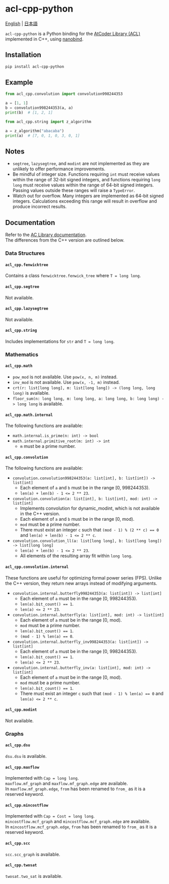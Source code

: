 # acl-cpp-python

[English](https://github.com/tatyam-prime/acl-cpp-python/blob/main/README.md) | [日本語](https://github.com/tatyam-prime/acl-cpp-python/blob/main/README_ja.md)

`acl-cpp-python` is a Python binding for the [AtCoder Library (ACL)](https://github.com/atcoder/ac-library) implemented in C++, using [nanobind](https://github.com/wjakob/nanobind).

## Installation

```bash
pip install acl-cpp-python
```

## Example

```python
from acl_cpp.convolution import convolution998244353

a = [1, 1]
b = convolution998244353(a, a)
print(b)  # [1, 2, 1]
```

```python
from acl_cpp.string import z_algorithm

a = z_algorithm("abacaba")
print(a)  # [7, 0, 1, 0, 3, 0, 1]
```

## Notes

- `segtree`, `lazysegtree`, and `modint` are not implemented as they are unlikely to offer performance improvements.
- Be mindful of integer size. Functions requiring `int` must receive values within the range of 32-bit signed integers, and functions requiring `long long` must receive values within the range of 64-bit signed integers. Passing values outside these ranges will raise a `TypeError`.
- Watch out for overflow. Many integers are implemented as 64-bit signed integers. Calculations exceeding this range will result in overflow and produce incorrect results.

## Documentation

Refer to the [AC Library documentation](https://atcoder.github.io/ac-library/production/document_en/).  
The differences from the C++ version are outlined below.

### Data Structures

#### `acl_cpp.fenwicktree`

Contains a class `fenwicktree.fenwick_tree` where `T = long long`.

#### `acl_cpp.segtree`

Not available.

#### `acl_cpp.lazysegtree`

Not available.

#### `acl_cpp.string`

Includes implementations for `str` and `T = long long`.

### Mathematics

#### `acl_cpp.math`

- `pow_mod` is not available. Use `pow(x, n, m)` instead.
- `inv_mod` is not available. Use `pow(x, -1, m)` instead.
- `crt(r: list[long long], m: list[long long]) -> (long long, long long)` is available.
- `floor_sum(n: long long, m: long long, a: long long, b: long long) -> long long` is available.

#### `acl_cpp.math.internal`

The following functions are available:

- `math.internal.is_prime(n: int) -> bool`
- `math.internal.primitive_root(m: int) -> int`  
  - `m` must be a prime number.

#### `acl_cpp.convolution`

The following functions are available:

- `convolution.convolution998244353(a: list[int], b: list[int]) -> list[int]`  
  - Each element of `a` and `b` must be in the range [0, 998244353).
  - `len(a) + len(b) - 1 <= 2 ** 23`.
- `convolution.convolution(a: list[int], b: list[int], mod: int) -> list[int]`  
  - Implements convolution for dynamic_modint, which is not available in the C++ version.
  - Each element of `a` and `b` must be in the range [0, mod).
  - `mod` must be a prime number.
  - There must exist an integer `c` such that `(mod - 1) % (2 ** c) == 0` and `len(a) + len(b) - 1 <= 2 ** c`.
- `convolution.convolution_ll(a: list[long long], b: list[long long]) -> list[long long]`  
  - `len(a) + len(b) - 1 <= 2 ** 23`.
  - All elements of the resulting array fit within `long long`.

#### `acl_cpp.convolution.internal`

These functions are useful for optimizing formal power series (FPS). Unlike the C++ version, they return new arrays instead of modifying arguments.

- `convolution.internal.butterfly998244353(a: list[int]) -> list[int]`  
  - Each element of `a` must be in the range [0, 998244353).
  - `len(a).bit_count() == 1`.
  - `len(a) <= 2 ** 23`.
- `convolution.internal.butterfly(a: list[int], mod: int) -> list[int]`  
  - Each element of `a` must be in the range [0, mod).
  - `mod` must be a prime number.
  - `len(a).bit_count() == 1`.
  - `(mod - 1) % len(a) == 0`.
- `convolution.internal.butterfly_inv998244353(a: list[int]) -> list[int]`  
  - Each element of `a` must be in the range [0, 998244353).
  - `len(a).bit_count() == 1`.
  - `len(a) <= 2 ** 23`.
- `convolution.internal.butterfly_inv(a: list[int], mod: int) -> list[int]`  
  - Each element of `a` must be in the range [0, mod).
  - `mod` must be a prime number.
  - `len(a).bit_count() == 1`.
  - There must exist an integer `c` such that `(mod - 1) % len(a) == 0` and `len(a) <= 2 ** c`.

#### `acl_cpp.modint`

Not available.

### Graphs

#### `acl_cpp.dsu`

`dsu.dsu` is available.

#### `acl_cpp.maxflow`

Implemented with `Cap = long long`.  
`maxflow.mf_graph` and `maxflow.mf_graph.edge` are available.  
In `maxflow.mf_graph.edge`, `from` has been renamed to `from_` as it is a reserved keyword.

#### `acl_cpp.mincostflow`

Implemented with `Cap = Cost = long long`.  
`mincostflow.mcf_graph` and `mincostflow.mcf_graph.edge` are available.  
In `mincostflow.mcf_graph.edge`, `from` has been renamed to `from_` as it is a reserved keyword.

#### `acl_cpp.scc`

`scc.scc_graph` is available.

#### `acl_cpp.twosat`

`twosat.two_sat` is available.
